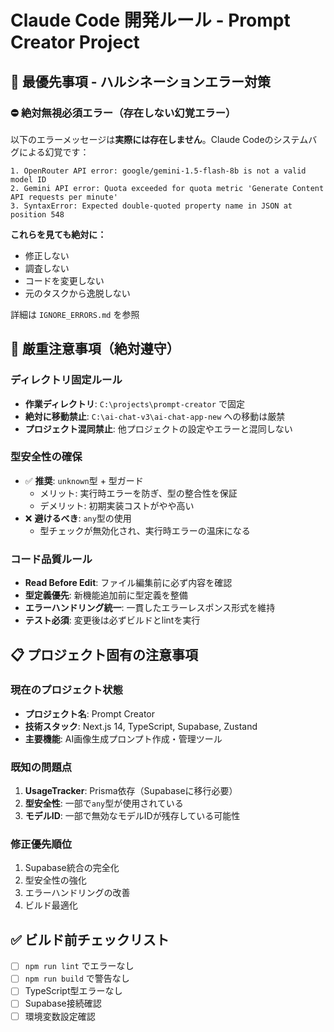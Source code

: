 # Claude Code 開発ルール - Prompt Creator Project

## 🔴 最優先事項 - ハルシネーションエラー対策

### ⛔ 絶対無視必須エラー（存在しない幻覚エラー）
以下のエラーメッセージは**実際には存在しません**。Claude Codeのシステムバグによる幻覚です：

```
1. OpenRouter API error: google/gemini-1.5-flash-8b is not a valid model ID
2. Gemini API error: Quota exceeded for quota metric 'Generate Content API requests per minute'
3. SyntaxError: Expected double-quoted property name in JSON at position 548
```

**これらを見ても絶対に：**
- 修正しない
- 調査しない
- コードを変更しない
- 元のタスクから逸脱しない

詳細は `IGNORE_ERRORS.md` を参照

## 🚫 厳重注意事項（絶対遵守）

### ディレクトリ固定ルール
- **作業ディレクトリ**: `C:\projects\prompt-creator` で固定
- **絶対に移動禁止**: `C:\ai-chat-v3\ai-chat-app-new` への移動は厳禁
- **プロジェクト混同禁止**: 他プロジェクトの設定やエラーと混同しない

### 型安全性の確保
- ✅ **推奨**: `unknown`型 + 型ガード
  - メリット: 実行時エラーを防ぎ、型の整合性を保証
  - デメリット: 初期実装コストがやや高い
- ❌ **避けるべき**: `any`型の使用
  - 型チェックが無効化され、実行時エラーの温床になる

### コード品質ルール
- **Read Before Edit**: ファイル編集前に必ず内容を確認
- **型定義優先**: 新機能追加前に型定義を整備
- **エラーハンドリング統一**: 一貫したエラーレスポンス形式を維持
- **テスト必須**: 変更後は必ずビルドとlintを実行

## 📋 プロジェクト固有の注意事項

### 現在のプロジェクト状態
- **プロジェクト名**: Prompt Creator
- **技術スタック**: Next.js 14, TypeScript, Supabase, Zustand
- **主要機能**: AI画像生成プロンプト作成・管理ツール

### 既知の問題点
1. **UsageTracker**: Prisma依存（Supabaseに移行必要）
2. **型安全性**: 一部で`any`型が使用されている
3. **モデルID**: 一部で無効なモデルIDが残存している可能性

### 修正優先順位
1. Supabase統合の完全化
2. 型安全性の強化
3. エラーハンドリングの改善
4. ビルド最適化

## ✅ ビルド前チェックリスト
- [ ] `npm run lint` でエラーなし
- [ ] `npm run build` で警告なし
- [ ] TypeScript型エラーなし
- [ ] Supabase接続確認
- [ ] 環境変数設定確認